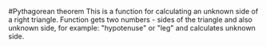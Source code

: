#Pythagorean theorem
This is a function for calculating an unknown side of a right triangle.
Function gets two numbers - sides of the triangle and also unknown side, for example: "hypotenuse" or "leg" and calculates unknown side.

